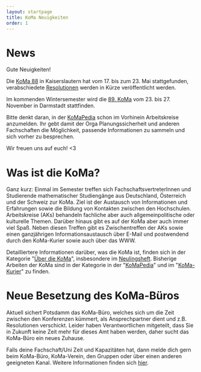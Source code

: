 ```yaml
---
layout: startpage
title: KoMa Neuigkeiten
order: 1
---
```


# News

Gute Neuigkeiten!

Die [KoMa 88](https://koma88.de) in Kaiserslautern hat vom 17. bis zum 23. Mai stattgefunden, verabschiedete [Resolutionen](./publikationen/resolutionen) werden in Kürze veröffentlicht werden.

Im kommenden Wintersemester wird die [89. KoMa](https://www.koma89.tu-darmstadt.de/) vom 23. bis 27. November in Darmstadt stattfinden.

Bitte denkt daran, in der [KoMaPedia](./KoMaPedia) schon im Vorhinein Arbeitskreise anzumelden.
Ihr gebt damit der Orga Planungssicherheit und anderen Fachschaften die Möglichkeit, passende Informationen zu sammeln und sich vorher zu besprechen.

Wir freuen uns auf euch! <3

# Was ist die KoMa?

Ganz kurz: Einmal im Semester treffen sich FachschaftsvertreterInnen und Studierende mathematischer Studiengänge aus Deutschland, Österreich und der Schweiz zur KoMa. Ziel ist der Austausch von Informationen und Erfahrungen sowie die Bildung von Kontakten zwischen den Hochschulen. Arbeitskreise (AKs) behandeln fachliche aber auch allgemeinpolitische oder kulturelle Themen. Darüber hinaus gibt es auf der KoMa aber auch immer viel Spaß. Neben diesen Treffen gibt es Zwischentreffen der AKs sowie einen ganzjährigen Informationsaustausch über E-Mail und postwendend durch den KoMa-Kurier sowie auch über das WWW.

Detailliertere Informationen darüber, was die KoMa ist, finden sich in der Kategorie "[Über die KoMa](./ueber_die_koma/)", insbesondere im [Neulingsheft](./publikationen/neulingsheft/). 
Bisherige Arbeiten der KoMa sind in der Kategorie in der "[KoMaPedia](./KoMaPedia/)" und im "[KoMa-Kurier](./publikationen/koma-kurier/)" zu finden.

# Neue Besetzung des KoMa-Büros
Aktuell sichert Potsdamm das KoMa-Büro, welches sich um die Zeit zwischen den Konferenzen kümmert, als Ansprechpartner dient und z.B. Resolutionen verschickt.
Leider haben Verantwortlichen mitgeteilt, dass Sie in Zukunft keine Zeit mehr für dieses Amt haben werden, daher sucht das KoMa-Büro ein neues Zuhause.

Falls deine Fachschaft/Uni Zeit und Kapazitäten hat, dann melde dich gern beim KoMa-Büro, KoMa-Verein, den Gruppen oder über einen anderen geeigneten Kanal.
Weitere Informationen finden sich [hier](./kommunikation/koma-buero/).
